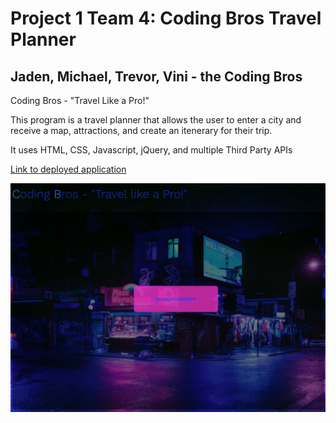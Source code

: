 # Project 1 Team 4: Coding Bros Travel Planner
## Jaden, Michael, Trevor, Vini - the Coding Bros
Coding Bros - "Travel Like a Pro!"

This program is a travel planner that allows the user to enter a city and receive a map, attractions, and create an itenerary for their trip.

It uses HTML, CSS, Javascript, jQuery, and multiple Third Party APIs

[Link to deployed application](https:)

![screenshot of the Coding Bros Travel App](./Assets/landingPageScreenshot.png)